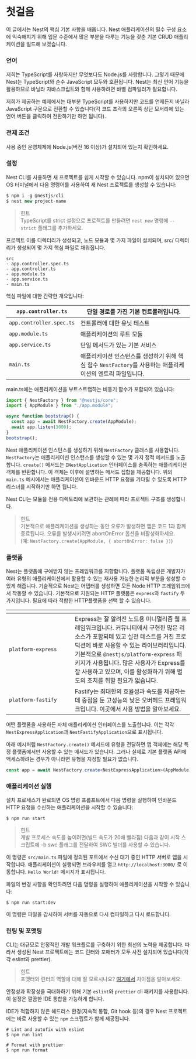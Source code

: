 # 첫걸음

이 글에서는 Nest의 핵심 기본 사항을 배웁니다. Nest 애플리케이션의 필수 구성 요소에 익숙해지기 위해 입문 수준에서 많은 부분을 다루는 기능을 갖춘 기본 CRUD 애플리케이션을 빌드해 보겠습니다.

### 언어

저희는 TypeScript를 사랑하지만 무엇보다도 Node.js를 사랑합니다. 그렇기 때문에 Nest는 TypeScript와 순수 JavaScript 모두와 호환됩니다. Nest는 최신 언어 기능을 활용하므로 바닐라 자바스크립트와 함께 사용하려면 바벨 컴파일러가 필요합니다.

저희가 제공하는 예제에서는 대부분 TypeScript를 사용하지만 코드를 언제든지 바닐라 JavaScript 구문으로 전환할 수 있습니다(각 코드 조각의 오른쪽 상단 모서리에 있는 언어 버튼을 클릭하여 전환하기만 하면 됩니다).

### 전제 조건

사용 중인 운영체제에 Node.js(버전 16 이상)가 설치되어 있는지 확인하세요.

### 설정

Nest CLI를 사용하면 새 프로젝트를 쉽게 시작할 수 있습니다. npm이 설치되어 있으면 OS 터미널에서 다음 명령어를 사용하여 새 Nest 프로젝트를 생성할 수 있습니다:

```typescript
$ npm i -g @nestjs/cli
$ nest new project-name
```

> 힌트 \
> TypeScript를 strict 설정으로 프로젝트를 만들려면 `nest new` 명령에 `--strict` 플래그를 추가하세요.

프로젝트 이름 디렉터리가 생성되고, 노드 모듈과 몇 가지 파일이 설치되며, src/ 디렉터리가 생성되어 몇 가지 핵심 파일로 채워집니다.

```
src
- app.controller.spec.ts
- app.controller.ts
- app.module.ts
- app.service.ts
- main.ts
```

핵심 파일에 대한 간략한 개요입니다:

| `app.controller.ts`      | 단일 경로를 가진 기본 컨트롤러입니다.                                                                      |
| ------------------------ | ---------------------------------------------------------------------------------------------------------- |
| `app.controller.spec.ts` | 컨트롤러에 대한 유닛 테스트                                                                                |
| `app.module.ts`          | 애플리케이션의 루트 모듈                                                                                   |
| `app.service.ts`         | 단일 메서드가 있는 기본 서비스                                                                             |
| `main.ts`                | 애플리케이션 인스턴스를 생성하기 위해 핵심 함수 `NestFactory`를 사용하는 애플리케이션의 엔트리 파일입니다. |

main.ts에는 애플리케이션을 부트스트랩하는 비동기 함수가 포함되어 있습니다:

```typescript
import { NestFactory } from "@nestjs/core";
import { AppModule } from "./app.module";

async function bootstrap() {
  const app = await NestFactory.create(AppModule);
  await app.listen(3000);
}
bootstrap();
```

Nest 애플리케이션 인스턴스를 생성하기 위해 `NestFactory` 클래스를 사용합니다. `NestFactory`는 애플리케이션 인스턴스를 생성할 수 있는 몇 가지 정적 메서드를 노출합니다. `create()` 메서드는 `INestApplication` 인터페이스를 충족하는 애플리케이션 객체를 반환합니다. 이 객체는 이후에 설명하는 메서드 집합을 제공합니다. 위의 `main.ts` 예시에서는 애플리케이션이 인바운드 HTTP 요청을 기다릴 수 있도록 HTTP 리스너를 시작하기만 하면 됩니다.

Nest CLI는 모듈을 전용 디렉토리에 보관하는 관례에 따라 프로젝트 구조를 생성합니다.

> 힌트\
> 기본적으로 애플리케이션을 생성하는 동안 오류가 발생하면 앱은 코드 1과 함께 종료됩니다. 오류를 발생시키려면 abortOnError 옵션을 비활성화하세요.\
> (예: `NestFactory.create(AppModule, { abortOnError: false })`)

###

### 플랫폼

Nest는 플랫폼에 구애받지 않는 프레임워크를 지향합니다. 플랫폼 독립성은 개발자가 여러 유형의 애플리케이션에서 활용할 수 있는 재사용 가능한 논리적 부분을 생성할 수 있게 해줍니다. 기술적으로 Nest는 어댑터를 생성하면 모든 Node HTTP 프레임워크에서 작동할 수 있습니다. 기본적으로 지원되는 HTTP 플랫폼은 `express`와 `fastify` 두 가지입니다. 필요에 따라 적합한 HTTP플랫폼을 선택 할 수 있습니다.

<table data-header-hidden><thead><tr><th width="164.5"></th><th></th></tr></thead><tbody><tr><td><code>platform-express</code></td><td>Express는 잘 알려진 노드용 미니멀리즘 웹 프레임워크입니다. 커뮤니티에서 구현한 많은 리소스가 포함되테 있고 실전 테스트를 거친 프로덕션에 바로 사용할 수 있는 라이브러리입니다. 기본적으로 <code>@nestjs/platform-express</code> 패키지가 사용됩니다. 많은 사용자가 Express를 잘 사용하고 있으며, 이를 활성화하기 위해 별도의 조치를 취할 필요가 없습니다.</td></tr><tr><td><code>platform-fastify</code></td><td>Fastify는 최대한의 효율성과 속도를 제공하는 데 중점을 둔 고성능의 낮은 오버헤드 프레임워크입니다. 이곳에서 사용 방법을 알아보세요.</td></tr></tbody></table>

어떤 플랫폼을 사용하든 자체 애플리케이션 인터페이스를 노출합니다. 이는 각각 `NestExpressApplication`과 `NestFastifyApplication`으로 표시됩니다.

아래 예시처럼 `NestFactory.create()` 메서드에 유형을 전달하면 앱 객체에는 해당 특정 플랫폼에서만 사용할 수 있는 메서드가 있습니다. 그러나 실제로 기본 플랫폼 API에 액세스하려는 경우가 아니라면 유형을 지정할 필요가 없습니다.

```typescript
const app = await NestFactory.create<NestExpressApplication>(AppModule);
```

###

### 애플리케이션 실행

설치 프로세스가 완료되면 OS 명령 프롬프트에서 다음 명령을 실행하여 인바운드 HTTP 요청을 수신하는 애플리케이션을 시작할 수 있습니다:

```
$ npm run start
```

> 힌트\
> 개발 프로세스 속도를 높이려면(빌드 속도가 20배 빨라짐) 다음과 같이 시작 스크립트에 -b swc 플래그를 전달하여 SWC 빌더를 사용할 수 있습니다.

이 명령은 `src/main.ts` 파일에 정의된 포트에서 수신 대기 중인 HTTP 서버로 앱을 시작합니다. 애플리케이션이 실행되면 브라우저를 열고 `http://localhost:3000/` 로 이동합니다. `Hello World!` 메시지가 표시됩니다.

파일의 변경 사항을 확인하려면 다음 명령을 실행하여 애플리케이션을 시작할 수 있습니다:

```
$ npm run start:dev
```

이 명령은 파일을 감시하여 서버를 자동으로 다시 컴파일하고 다시 로드합니다.

### 린팅 및 포맷팅

CLI는 대규모로 안정적인 개발 워크플로를 구축하기 위한 최선의 노력을 제공합니다. 따라서 생성된 Nest 프로젝트에는 코드 린터와 포매터가 모두 사전 설치되어 있습니다(각각 eslint와 prettier).

> 힌트\
> 포맷터와 린터의 역할에 대해 잘 모르시나요? [여기에서](https://prettier.io/docs/en/comparison.html) 차이점을 알아보세요.

안정성과 확장성을 극대화하기 위해 기본 `eslint`와 `prettier` cli 패키지를 사용합니다. 이 설정은 깔끔한 IDE 통합을 가능하게 합니다.

IDE가 적합하지 않은 헤드리스 환경(지속적 통합, Git hook 등)의 경우 Nest 프로젝트에는 바로 사용할 수 있는 `npm` 스크립트가 함께 제공됩니다.

```
# Lint and autofix with eslint
$ npm run lint

# Format with prettier
$ npm run format
```
